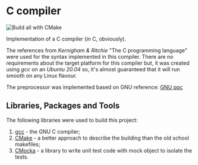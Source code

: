 # C compiler
![Build all with CMake](https://github.com/aldebap/ccompiler/workflows/Build%20all%20with%20CMake/badge.svg)

Implementation of a C compiler (in C, obviously).

The references from *Kernigham & Ritchie* "The C programming language" were used for the syntax implemented in this compiler.
There are no requirements about the target platform for this compiler but, it was created using *gcc* on an *Ubuntu 20.04* so,
it's almost guaranteed that it will run smooth on any Linux flavour.

The preprocessor was implemented based on GNU reference: [GNU ppc](https://gcc.gnu.org/onlinedocs/cpp/index.html#SEC_Contents)

## Libraries, Packages and Tools
The following libraries were used to build this project:

1. [gcc](https://gcc.gnu.org/) - the GNU C compiler;
2. [CMake](https://cmake.org/) - a better approach to describe the building than the old school makefiles;
3. [CMocka](https://cmocka.org/) - a library to write unit test code with mock object to isolate the tests.
